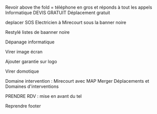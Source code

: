 Revoir above the fold
= téléphone en gros et réponds à tout les appels
Informatique
DEVIS GRATUIT
Déplacement gratuit

deplacer SOS Electricien à Mirecourt sous la banner noire

Restylé listes de baanner noire

Dépanage informatique


Virer image écran

Ajouter garantie sur logo


Virer domotique

Domaine intervention : Mirecourt avec MAP
Merger Déplacements et Domaines d'interventions


PRENDRE RDV : mise en avant du tel

Reprendre footer
